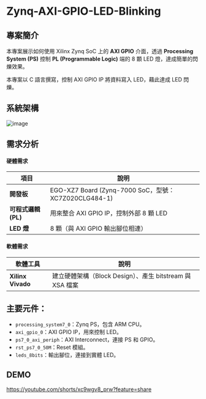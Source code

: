 # Zynq-AXI-GPIO-LED-Blinking

## 專案簡介

本專案展示如何使用 Xilinx Zynq SoC 上的 **AXI GPIO** 介面，透過 **Processing System (PS)** 控制 **PL (Programmable Logic)** 端的 8 顆 LED 燈，達成簡單的閃爍效果。

本專案以 C 語言撰寫，控制 AXI GPIO IP 將資料寫入 LED，藉此達成 LED 閃爍。

## 系統架構

![image](https://github.com/user-attachments/assets/763644ae-072d-450c-85e9-9badafe18237)

## 需求分析
#### 硬體需求

| 項目             | 說明 |
|------------------|------|
| **開發板**       | EGO-XZ7 Board (Zynq-7000 SoC，型號：XC7Z020CLG484-1) |
| **可程式邏輯 (PL)** | 用來整合 AXI GPIO IP，控制外部 8 顆 LED |
| **LED 燈**       | 8 顆（與 AXI GPIO 輸出腳位相連） |


#### 軟體需求

| 軟體工具      | 說明 |
|---------------|------|
| **Xilinx Vivado** | 建立硬體架構（Block Design）、產生 bitstream 與 XSA 檔案 |


## 主要元件：

- `processing_system7_0`：Zynq PS，包含 ARM CPU。
- `axi_gpio_0`：AXI GPIO IP，用來控制 LED。
- `ps7_0_axi_periph`：AXI Interconnect，連接 PS 和 GPIO。
- `rst_ps7_0_50M`：Reset 模組。
- `leds_8bits`：輸出腳位，連接到實體 LED。

## DEMO
https://youtube.com/shorts/xc9wgv8_prw?feature=share